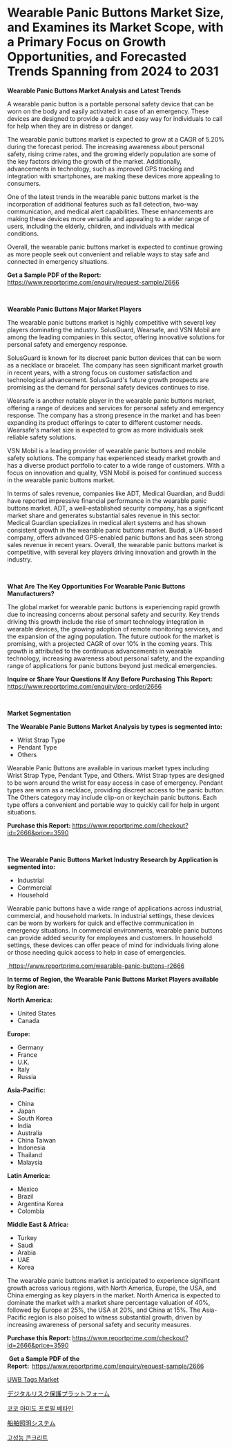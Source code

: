 <p><h1>Wearable Panic Buttons Market Size, and Examines its Market Scope, with a Primary Focus on Growth Opportunities, and Forecasted Trends Spanning from 2024 to 2031</h1></p><p><strong>Wearable Panic Buttons Market Analysis and Latest Trends</strong></p>
<p><p>A wearable panic button is a portable personal safety device that can be worn on the body and easily activated in case of an emergency. These devices are designed to provide a quick and easy way for individuals to call for help when they are in distress or danger.</p><p>The wearable panic buttons market is expected to grow at a CAGR of 5.20% during the forecast period. The increasing awareness about personal safety, rising crime rates, and the growing elderly population are some of the key factors driving the growth of the market. Additionally, advancements in technology, such as improved GPS tracking and integration with smartphones, are making these devices more appealing to consumers.</p><p>One of the latest trends in the wearable panic buttons market is the incorporation of additional features such as fall detection, two-way communication, and medical alert capabilities. These enhancements are making these devices more versatile and appealing to a wider range of users, including the elderly, children, and individuals with medical conditions.</p><p>Overall, the wearable panic buttons market is expected to continue growing as more people seek out convenient and reliable ways to stay safe and connected in emergency situations.</p></p>
<p><strong>Get a Sample PDF of the Report:&nbsp;</strong> <a href="https://www.reportprime.com/enquiry/request-sample/2666">https://www.reportprime.com/enquiry/request-sample/2666</a></p>
<p>&nbsp;</p>
<p><strong>Wearable Panic Buttons Major Market Players</strong></p>
<p><p>The wearable panic buttons market is highly competitive with several key players dominating the industry. SolusGuard, Wearsafe, and VSN Mobil are among the leading companies in this sector, offering innovative solutions for personal safety and emergency response.</p><p>SolusGuard is known for its discreet panic button devices that can be worn as a necklace or bracelet. The company has seen significant market growth in recent years, with a strong focus on customer satisfaction and technological advancement. SolusGuard's future growth prospects are promising as the demand for personal safety devices continues to rise.</p><p>Wearsafe is another notable player in the wearable panic buttons market, offering a range of devices and services for personal safety and emergency response. The company has a strong presence in the market and has been expanding its product offerings to cater to different customer needs. Wearsafe's market size is expected to grow as more individuals seek reliable safety solutions.</p><p>VSN Mobil is a leading provider of wearable panic buttons and mobile safety solutions. The company has experienced steady market growth and has a diverse product portfolio to cater to a wide range of customers. With a focus on innovation and quality, VSN Mobil is poised for continued success in the wearable panic buttons market.</p><p>In terms of sales revenue, companies like ADT, Medical Guardian, and Buddi have reported impressive financial performance in the wearable panic buttons market. ADT, a well-established security company, has a significant market share and generates substantial sales revenue in this sector. Medical Guardian specializes in medical alert systems and has shown consistent growth in the wearable panic buttons market. Buddi, a UK-based company, offers advanced GPS-enabled panic buttons and has seen strong sales revenue in recent years. Overall, the wearable panic buttons market is competitive, with several key players driving innovation and growth in the industry.</p></p>
<p>&nbsp;</p>
<p><strong>What Are The Key Opportunities For Wearable Panic Buttons Manufacturers?</strong></p>
<p><p>The global market for wearable panic buttons is experiencing rapid growth due to increasing concerns about personal safety and security. Key trends driving this growth include the rise of smart technology integration in wearable devices, the growing adoption of remote monitoring services, and the expansion of the aging population. The future outlook for the market is promising, with a projected CAGR of over 10% in the coming years. This growth is attributed to the continuous advancements in wearable technology, increasing awareness about personal safety, and the expanding range of applications for panic buttons beyond just medical emergencies.</p></p>
<p><strong>Inquire or Share Your Questions If Any Before Purchasing This Report:</strong> <a href="https://www.reportprime.com/enquiry/pre-order/2666">https://www.reportprime.com/enquiry/pre-order/2666</a></p>
<p>&nbsp;</p>
<p><strong>Market Segmentation</strong></p>
<p><strong>The Wearable Panic Buttons Market Analysis by types is segmented into:</strong></p>
<p><ul><li>Wrist Strap Type</li><li>Pendant Type</li><li>Others</li></ul></p>
<p><p>Wearable Panic Buttons are available in various market types including Wrist Strap Type, Pendant Type, and Others. Wrist Strap types are designed to be worn around the wrist for easy access in case of emergency. Pendant types are worn as a necklace, providing discreet access to the panic button. The Others category may include clip-on or keychain panic buttons. Each type offers a convenient and portable way to quickly call for help in urgent situations.</p></p>
<p><strong>Purchase this Report:&nbsp;</strong><a href="https://www.reportprime.com/checkout?id=2666&price=3590">https://www.reportprime.com/checkout?id=2666&price=3590</a></p>
<p>&nbsp;</p>
<p><strong>The Wearable Panic Buttons Market Industry Research by Application is segmented into:</strong></p>
<p><ul><li>Industrial</li><li>Commercial</li><li>Household</li></ul></p>
<p><p>Wearable panic buttons have a wide range of applications across industrial, commercial, and household markets. In industrial settings, these devices can be worn by workers for quick and effective communication in emergency situations. In commercial environments, wearable panic buttons can provide added security for employees and customers. In household settings, these devices can offer peace of mind for individuals living alone or those needing quick access to help in case of emergencies.</p></p>
<p><a href="https://www.reportprime.com/wearable-panic-buttons-r2666">&nbsp;https://www.reportprime.com/wearable-panic-buttons-r2666</a></p>
<p><strong>In terms of Region, the Wearable Panic Buttons Market Players available by Region are:</strong></p>
<p>
    <p> <strong> North America: </strong>
        <ul>
            <li>United States</li>
            <li>Canada</li>
        </ul>
        </p> 
    <p> <strong> Europe: </strong>
        <ul>
            <li>Germany</li>
            <li>France</li>
            <li>U.K.</li>
            <li>Italy</li>
            <li>Russia</li>
        </ul>
        </p> 
    <p> <strong> Asia-Pacific: </strong>
        <ul>
            <li>China</li>
            <li>Japan</li>
            <li>South Korea</li>
            <li>India</li>
            <li>Australia</li>
            <li>China Taiwan</li>
            <li>Indonesia</li>
            <li>Thailand</li>
            <li>Malaysia</li>
        </ul>
        </p> 
    <p> <strong> Latin America: </strong>
        <ul>
            <li>Mexico</li>
            <li>Brazil</li>
            <li>Argentina Korea</li>
            <li>Colombia</li>
        </ul>
        </p> 
    <p> <strong> Middle East & Africa: </strong>
        <ul>
            <li>Turkey</li>
            <li>Saudi</li>
            <li>Arabia</li>
            <li>UAE</li>
            <li>Korea</li>
        </ul>
    </p>
    </p>
<p><p>The wearable panic buttons market is anticipated to experience significant growth across various regions, with North America, Europe, the USA, and China emerging as key players in the market. North America is expected to dominate the market with a market share percentage valuation of 40%, followed by Europe at 25%, the USA at 20%, and China at 15%. The Asia-Pacific region is also poised to witness substantial growth, driven by increasing awareness of personal safety and security measures.</p></p>
<p><strong>Purchase this Report: </strong><a href="https://www.reportprime.com/checkout?id=2666&price=3590">https://www.reportprime.com/checkout?id=2666&price=3590</a></p>
<p>&nbsp;<strong>Get a Sample PDF of the Report:&nbsp;&nbsp;</strong><a href="https://www.reportprime.com/enquiry/request-sample/2666">https://www.reportprime.com/enquiry/request-sample/2666</a></p>
<p><strong></strong></p>
<p><p><a href="https://github.com/MyrtisWest1/Market-Research-Report-List-1/blob/main/uwb-tags-market.md">UWB Tags Market</a></p><p><a href="https://github.com/hilmi-2a/Market-Research-Report-List-1/blob/main/809776876876.md">デジタルリスク保護プラットフォーム</a></p><p><a href="https://medium.com/@elisamohr1973/%EC%BD%94%EC%BD%94-%EC%95%94%EC%9D%B4%EB%8F%84-%ED%94%84%EB%A1%9C%ED%95%84-%EB%B2%A0%ED%83%80%EC%9D%B8-%EC%8B%9C%EC%9E%A5-%EA%B7%9C%EB%AA%A8-%EC%8B%9C%EC%9E%A5-%EC%A0%84%EB%A7%9D-%EB%B0%8F-%EC%8B%9C%EC%9E%A5-%EC%98%88%EC%B8%A1-2024%EB%85%84%EB%B6%80%ED%84%B0-2031%EB%85%84-8fcfcaac64b8">코코 아미도 프로필 베타인</a></p><p><a href="https://github.com/LizaHeller2023/Market-Research-Report-List-1/blob/main/264893972461.md">船舶照明システム</a></p><p><a href="https://medium.com/@nettieboyle67/%EA%B3%A0%EC%84%B1%EB%8A%A5-%EC%BD%98%ED%81%AC%EB%A6%AC%ED%8A%B8-%EC%8B%9C%EC%9E%A5%EC%9D%80-%EC%8B%9C%EC%9E%A5-%EC%A0%90%EC%9C%A0%EC%9C%A8-%EC%8B%9C%EC%9E%A5-%EB%8F%99%ED%96%A5-%EB%B0%8F-%EC%8B%9C%EC%9E%A5-%EC%84%B1%EC%9E%A5%EC%97%90-%EB%8C%80%ED%95%9C-%EC%A0%95%EB%B3%B4%EB%A5%BC-%EC%A0%9C%EA%B3%B5%ED%95%A9%EB%8B%88%EB%8B%A4-a467bbb71c42">고성능 콘크리트</a></p></p>